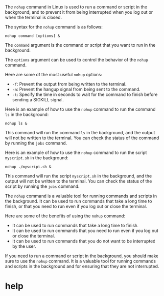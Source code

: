 # 

The `nohup` command in Linux is used to run a command or script in the background, and to prevent it from being interrupted when you log out or when the terminal is closed.

The syntax for the `nohup` command is as follows:

```
nohup command [options] &
```

The `command` argument is the command or script that you want to run in the background.

The `options` argument can be used to control the behavior of the `nohup` command.

Here are some of the most useful `nohup` options:

* `-f`: Prevent the output from being written to the terminal.
* `-n`: Prevent the hangup signal from being sent to the command.
* `-t`: Specify the time in seconds to wait for the command to finish before sending a SIGKILL signal.

Here is an example of how to use the `nohup` command to run the command `ls` in the background:

```
nohup ls &
```

This command will run the command `ls` in the background, and the output will not be written to the terminal. You can check the status of the command by running the `jobs` command.

Here is an example of how to use the `nohup` command to run the script `myscript.sh` in the background:

```
nohup ./myscript.sh &
```

This command will run the script `myscript.sh` in the background, and the output will not be written to the terminal. You can check the status of the script by running the `jobs` command.

The `nohup` command is a valuable tool for running commands and scripts in the background. It can be used to run commands that take a long time to finish, or that you need to run even if you log out or close the terminal.

Here are some of the benefits of using the `nohup` command:

* It can be used to run commands that take a long time to finish.
* It can be used to run commands that you need to run even if you log out or close the terminal.
* It can be used to run commands that you do not want to be interrupted by the user.

If you need to run a command or script in the background, you should make sure to use the `nohup` command. It is a valuable tool for running commands and scripts in the background and for ensuring that they are not interrupted.




# help 

```

```
